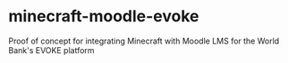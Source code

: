 # minecraft-moodle-evoke
Proof of concept for integrating Minecraft with Moodle LMS for the World Bank's EVOKE platform
